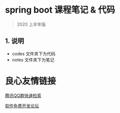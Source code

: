 # spring boot 课程笔记 & 代码

> 2020 上半年版

## 1. 说明

* codes 文件夹下为代码
* notes 文件夹下为笔记

 # 良心友情链接

[腾讯QQ群快速检索](http://u.720life.cn/s/8cf73f7c)

[软件免费开发论坛](http://u.720life.cn/s/bbb01dc0)